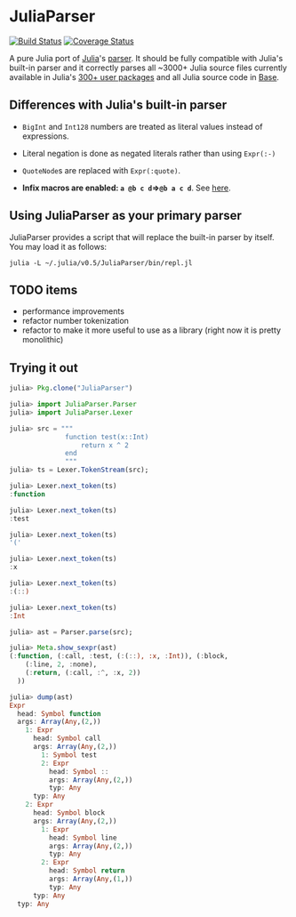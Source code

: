 # JuliaParser

[![Build Status](https://travis-ci.org/JuliaLang/JuliaParser.jl.svg?branch=master)](https://travis-ci.org/JuliaLang/JuliaParser.jl?branch=master)
[![Coverage Status](https://img.shields.io/coveralls/jakebolewski/JuliaParser.jl.svg)](https://coveralls.io/r/jakebolewski/JuliaParser.jl)

A pure Julia port of [Julia](https://github.com/JuliaLang/julia)'s [parser](https://github.com/JuliaLang/julia/blob/master/src/julia-parser.scm).  It should be fully compatible with Julia's built-in parser and it correctly parses all ~3000+ Julia source files currently available in Julia's [300+ user packages](http://pkg.julialang.org/) and all Julia source code in [Base](https://github.com/JuliaLang/julia/tree/master/base).

Differences with Julia's built-in parser
-------------------------------------
* `BigInt` and `Int128` numbers are treated as literal values instead of expressions.
* Literal negation is done as negated literals rather than using `Expr(:-)`
* `QuoteNode`s are replaced with `Expr(:quote)`.

* **Infix macros are enabled: `a @b c d`=>`@b a c d`**. See [here](https://github.com/JuliaLang/julia/issues/16985).

Using JuliaParser as your primary parser
-------------------------------------
JuliaParser provides a script that will replace the built-in parser by itself.
You may load it as follows:

```
julia -L ~/.julia/v0.5/JuliaParser/bin/repl.jl
```

TODO items
----------
* performance improvements
* refactor number tokenization
* refactor to make it more useful to use as a library (right now it is pretty monolithic)

Trying it out
-------------
```julia
julia> Pkg.clone("JuliaParser")

julia> import JuliaParser.Parser
julia> import JuliaParser.Lexer

julia> src = """
              function test(x::Int)
                  return x ^ 2
              end
              """
julia> ts = Lexer.TokenStream(src);

julia> Lexer.next_token(ts)
:function

julia> Lexer.next_token(ts)
:test

julia> Lexer.next_token(ts)
'('

julia> Lexer.next_token(ts)
:x

julia> Lexer.next_token(ts)
:(::)

julia> Lexer.next_token(ts)
:Int

julia> ast = Parser.parse(src);

julia> Meta.show_sexpr(ast)
(:function, (:call, :test, (:(::), :x, :Int)), (:block,
    (:line, 2, :none),
    (:return, (:call, :^, :x, 2))
  ))

julia> dump(ast)
Expr
  head: Symbol function
  args: Array(Any,(2,))
    1: Expr
      head: Symbol call
      args: Array(Any,(2,))
        1: Symbol test
        2: Expr
          head: Symbol ::
          args: Array(Any,(2,))
          typ: Any
      typ: Any
    2: Expr
      head: Symbol block
      args: Array(Any,(2,))
        1: Expr
          head: Symbol line
          args: Array(Any,(2,))
          typ: Any
        2: Expr
          head: Symbol return
          args: Array(Any,(1,))
          typ: Any
      typ: Any
  typ: Any
```
